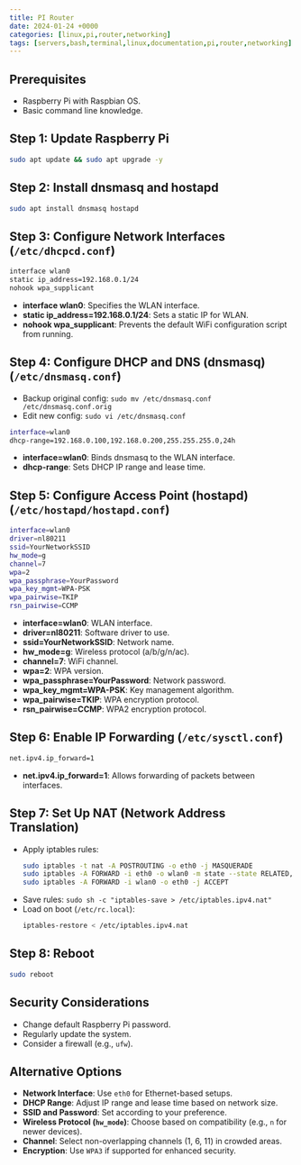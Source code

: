 ```yaml
---
title: PI Router
date: 2024-01-24 +0000
categories: [linux,pi,router,networking]
tags: [servers,bash,terminal,linux,documentation,pi,router,networking]
---
```



## Prerequisites
- Raspberry Pi with Raspbian OS.
- Basic command line knowledge.

## Step 1: Update Raspberry Pi
```bash
sudo apt update && sudo apt upgrade -y
```

## Step 2: Install dnsmasq and hostapd
```bash
sudo apt install dnsmasq hostapd
```

## Step 3: Configure Network Interfaces (`/etc/dhcpcd.conf`)
```bash
interface wlan0
static ip_address=192.168.0.1/24
nohook wpa_supplicant
```
- **interface wlan0**: Specifies the WLAN interface.
- **static ip_address=192.168.0.1/24**: Sets a static IP for WLAN.
- **nohook wpa_supplicant**: Prevents the default WiFi configuration script from running.

## Step 4: Configure DHCP and DNS (dnsmasq) (`/etc/dnsmasq.conf`)
- Backup original config: `sudo mv /etc/dnsmasq.conf /etc/dnsmasq.conf.orig`
- Edit new config: `sudo vi /etc/dnsmasq.conf`
```bash
interface=wlan0
dhcp-range=192.168.0.100,192.168.0.200,255.255.255.0,24h
```
- **interface=wlan0**: Binds dnsmasq to the WLAN interface.
- **dhcp-range**: Sets DHCP IP range and lease time.

## Step 5: Configure Access Point (hostapd) (`/etc/hostapd/hostapd.conf`)
```bash
interface=wlan0
driver=nl80211
ssid=YourNetworkSSID
hw_mode=g
channel=7
wpa=2
wpa_passphrase=YourPassword
wpa_key_mgmt=WPA-PSK
wpa_pairwise=TKIP
rsn_pairwise=CCMP
```
- **interface=wlan0**: WLAN interface.
- **driver=nl80211**: Software driver to use.
- **ssid=YourNetworkSSID**: Network name.
- **hw_mode=g**: Wireless protocol (a/b/g/n/ac).
- **channel=7**: WiFi channel.
- **wpa=2**: WPA version.
- **wpa_passphrase=YourPassword**: Network password.
- **wpa_key_mgmt=WPA-PSK**: Key management algorithm.
- **wpa_pairwise=TKIP**: WPA encryption protocol.
- **rsn_pairwise=CCMP**: WPA2 encryption protocol.

## Step 6: Enable IP Forwarding (`/etc/sysctl.conf`)
```bash
net.ipv4.ip_forward=1
```
- **net.ipv4.ip_forward=1**: Allows forwarding of packets between interfaces.

## Step 7: Set Up NAT (Network Address Translation)
- Apply iptables rules:
  ```bash
  sudo iptables -t nat -A POSTROUTING -o eth0 -j MASQUERADE
  sudo iptables -A FORWARD -i eth0 -o wlan0 -m state --state RELATED,ESTABLISHED -j ACCEPT
  sudo iptables -A FORWARD -i wlan0 -o eth0 -j ACCEPT
  ```
- Save rules: `sudo sh -c "iptables-save > /etc/iptables.ipv4.nat"`
- Load on boot (`/etc/rc.local`):
  ```bash
  iptables-restore < /etc/iptables.ipv4.nat
  ```

## Step 8: Reboot
```bash
sudo reboot
```

## Security Considerations
- Change default Raspberry Pi password.
- Regularly update the system.
- Consider a firewall (e.g., `ufw`).

## Alternative Options
- **Network Interface**: Use `eth0` for Ethernet-based setups.
- **DHCP Range**: Adjust IP range and lease time based on network size.
- **SSID and Password**: Set according to your preference.
- **Wireless Protocol (`hw_mode`)**: Choose based on compatibility (e.g., `n` for newer devices).
- **Channel**: Select non-overlapping channels (1, 6, 11) in crowded areas.
- **Encryption**: Use `WPA3` if supported for enhanced security.
